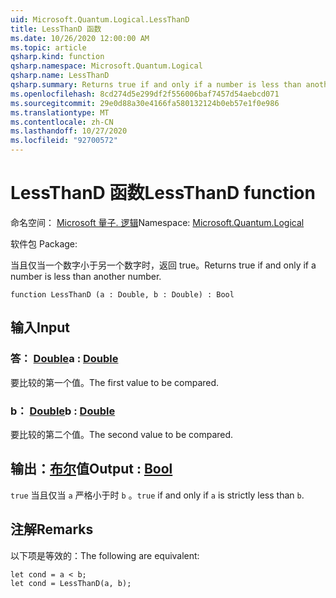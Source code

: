 ```yaml
---
uid: Microsoft.Quantum.Logical.LessThanD
title: LessThanD 函数
ms.date: 10/26/2020 12:00:00 AM
ms.topic: article
qsharp.kind: function
qsharp.namespace: Microsoft.Quantum.Logical
qsharp.name: LessThanD
qsharp.summary: Returns true if and only if a number is less than another number.
ms.openlocfilehash: 8cd274d5e299df2f556006baf7457d54aebcd071
ms.sourcegitcommit: 29e0d88a30e4166fa580132124b0eb57e1f0e986
ms.translationtype: MT
ms.contentlocale: zh-CN
ms.lasthandoff: 10/27/2020
ms.locfileid: "92700572"
---
```

# <a name="lessthand-function"></a><span data-ttu-id="64cc8-102">LessThanD 函数</span><span class="sxs-lookup"><span data-stu-id="64cc8-102">LessThanD function</span></span>

<span data-ttu-id="64cc8-103">命名空间： [Microsoft 量子. 逻辑](xref:Microsoft.Quantum.Logical)</span><span class="sxs-lookup"><span data-stu-id="64cc8-103">Namespace: [Microsoft.Quantum.Logical](xref:Microsoft.Quantum.Logical)</span></span>

<span data-ttu-id="64cc8-104">软件包 [](https://nuget.org/packages/)</span><span class="sxs-lookup"><span data-stu-id="64cc8-104">Package: [](https://nuget.org/packages/)</span></span>


<span data-ttu-id="64cc8-105">当且仅当一个数字小于另一个数字时，返回 true。</span><span class="sxs-lookup"><span data-stu-id="64cc8-105">Returns true if and only if a number is less than another number.</span></span>

```qsharp
function LessThanD (a : Double, b : Double) : Bool
```


## <a name="input"></a><span data-ttu-id="64cc8-106">输入</span><span class="sxs-lookup"><span data-stu-id="64cc8-106">Input</span></span>

### <a name="a--double"></a><span data-ttu-id="64cc8-107">答： [Double](xref:microsoft.quantum.lang-ref.double)</span><span class="sxs-lookup"><span data-stu-id="64cc8-107">a : [Double](xref:microsoft.quantum.lang-ref.double)</span></span>

<span data-ttu-id="64cc8-108">要比较的第一个值。</span><span class="sxs-lookup"><span data-stu-id="64cc8-108">The first value to be compared.</span></span>


### <a name="b--double"></a><span data-ttu-id="64cc8-109">b： [Double](xref:microsoft.quantum.lang-ref.double)</span><span class="sxs-lookup"><span data-stu-id="64cc8-109">b : [Double](xref:microsoft.quantum.lang-ref.double)</span></span>

<span data-ttu-id="64cc8-110">要比较的第二个值。</span><span class="sxs-lookup"><span data-stu-id="64cc8-110">The second value to be compared.</span></span>



## <a name="output--bool"></a><span data-ttu-id="64cc8-111">输出：[布尔](xref:microsoft.quantum.lang-ref.bool)值</span><span class="sxs-lookup"><span data-stu-id="64cc8-111">Output : [Bool](xref:microsoft.quantum.lang-ref.bool)</span></span>

<span data-ttu-id="64cc8-112">`true` 当且仅当 `a` 严格小于时 `b` 。</span><span class="sxs-lookup"><span data-stu-id="64cc8-112">`true` if and only if `a` is strictly less than `b`.</span></span>

## <a name="remarks"></a><span data-ttu-id="64cc8-113">注解</span><span class="sxs-lookup"><span data-stu-id="64cc8-113">Remarks</span></span>

<span data-ttu-id="64cc8-114">以下项是等效的：</span><span class="sxs-lookup"><span data-stu-id="64cc8-114">The following are equivalent:</span></span>

```Q#
let cond = a < b;
let cond = LessThanD(a, b);
```